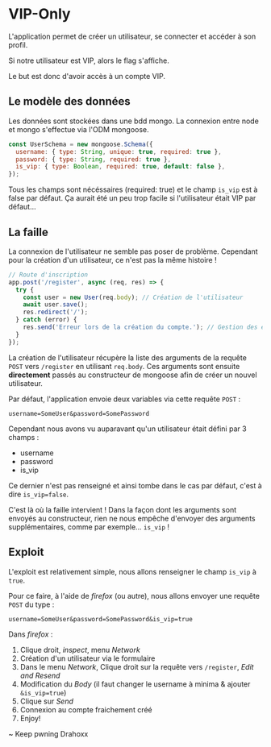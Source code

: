 # VIP-Only

L'application permet de créer un utilisateur, se connecter et accéder à son profil.

Si notre utilisateur est VIP, alors le flag s'affiche.

Le but est donc d'avoir accès à un compte VIP.


## Le modèle des données

Les données sont stockées dans une bdd mongo. La connexion entre node et mongo s'effectue via l'ODM mongoose.
```js
const UserSchema = new mongoose.Schema({
  username: { type: String, unique: true, required: true },
  password: { type: String, required: true },
  is_vip: { type: Boolean, required: true, default: false },
});
```

Tous les champs sont nécéssaires (required: true) et le champ `is_vip` est à false par défaut. Ça aurait été un peu trop facile si l'utilisateur était VIP par défaut...

## La faille

La connexion de l'utilisateur ne semble pas poser de problème. Cependant pour la création d'un utilisateur, ce n'est pas la même histoire !

```js
// Route d'inscription
app.post('/register', async (req, res) => {
  try {
    const user = new User(req.body); // Création de l'utilisateur
    await user.save();
    res.redirect('/');
  } catch (error) {
    res.send('Erreur lors de la création du compte.'); // Gestion des erreurs
  }
});
```

La création de l'utilisateur récupère la liste des arguments de la requête `POST` vers `/register` en utilisant `req.body`. Ces arguments sont ensuite **directement** passés au constructeur de mongoose afin de créer un nouvel utilisateur.

Par défaut, l'application envoie deux variables via cette requête `POST` :

```
username=SomeUser&password=SomePassword
```

Cependant nous avons vu auparavant qu'un utilisateur était défini par 3 champs :
- username
- password
- is_vip

Ce dernier n'est pas renseigné et ainsi tombe dans le cas par défaut, c'est à dire `is_vip=false`.

C'est là où la faille intervient ! Dans la façon dont les arguments sont envoyés au constructeur, rien ne nous empêche d'envoyer des arguments supplémentaires, comme par exemple... `is_vip` !

## Exploit

L'exploit est relativement simple, nous allons renseigner le champ `is_vip` à `true`.

Pour ce faire, à l'aide de *firefox* (ou autre), nous allons envoyer une requête `POST` du type :

```
username=SomeUser&password=SomePassword&is_vip=true
```

Dans *firefox* :
1. Clique droit, *inspect*, menu *Network*
2. Création d'un utilisateur via le formulaire
3. Dans le menu *Network*, Clique droit sur la requête vers `/register`, *Edit and Resend*
4. Modification du *Body* (il faut changer le username à minima & ajouter `&is_vip=true`)
5. Clique sur *Send*
6. Connexion au compte fraichement créé
7. Enjoy!


~ Keep pwning
Drahoxx
